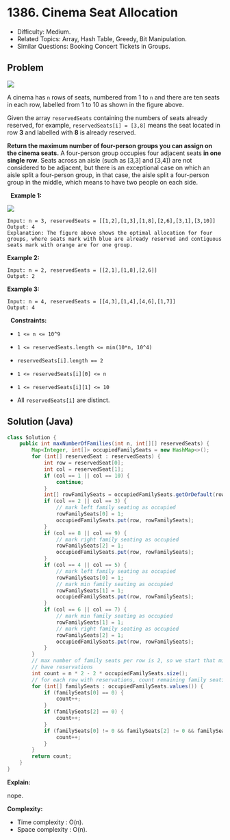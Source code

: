 # 1386. Cinema Seat Allocation

- Difficulty: Medium.
- Related Topics: Array, Hash Table, Greedy, Bit Manipulation.
- Similar Questions: Booking Concert Tickets in Groups.

## Problem


![](https://assets.leetcode.com/uploads/2020/02/14/cinema_seats_1.png)


A cinema has ```n``` rows of seats, numbered from 1 to ```n``` and there are ten seats in each row, labelled from 1 to 10 as shown in the figure above.

Given the array ```reservedSeats``` containing the numbers of seats already reserved, for example, ```reservedSeats[i] = [3,8]``` means the seat located in row **3** and labelled with **8** is already reserved.

**Return the maximum number of four-person groups you can assign on the cinema seats.** A four-person group occupies four adjacent seats **in one single row**. Seats across an aisle (such as [3,3] and [3,4]) are not considered to be adjacent, but there is an exceptional case on which an aisle split a four-person group, in that case, the aisle split a four-person group in the middle, which means to have two people on each side.

 
**Example 1:**


![](https://assets.leetcode.com/uploads/2020/02/14/cinema_seats_3.png)


```
Input: n = 3, reservedSeats = [[1,2],[1,3],[1,8],[2,6],[3,1],[3,10]]
Output: 4
Explanation: The figure above shows the optimal allocation for four groups, where seats mark with blue are already reserved and contiguous seats mark with orange are for one group.
```

**Example 2:**

```
Input: n = 2, reservedSeats = [[2,1],[1,8],[2,6]]
Output: 2
```

**Example 3:**

```
Input: n = 4, reservedSeats = [[4,3],[1,4],[4,6],[1,7]]
Output: 4
```

 
**Constraints:**


	
- ```1 <= n <= 10^9```
	
- ```1 <= reservedSeats.length <= min(10*n, 10^4)```
	
- ```reservedSeats[i].length == 2```
	
- ```1 <= reservedSeats[i][0] <= n```
	
- ```1 <= reservedSeats[i][1] <= 10```
	
- All ```reservedSeats[i]``` are distinct.



## Solution (Java)

```java
class Solution {
    public int maxNumberOfFamilies(int n, int[][] reservedSeats) {
        Map<Integer, int[]> occupiedFamilySeats = new HashMap<>();
        for (int[] reservedSeat : reservedSeats) {
            int row = reservedSeat[0];
            int col = reservedSeat[1];
            if (col == 1 || col == 10) {
                continue;
            }
            int[] rowFamilySeats = occupiedFamilySeats.getOrDefault(row, new int[3]);
            if (col == 2 || col == 3) {
                // mark left family seating as occupied
                rowFamilySeats[0] = 1;
                occupiedFamilySeats.put(row, rowFamilySeats);
            }
            if (col == 8 || col == 9) {
                // mark right family seating as occupied
                rowFamilySeats[2] = 1;
                occupiedFamilySeats.put(row, rowFamilySeats);
            }
            if (col == 4 || col == 5) {
                // mark left family seating as occupied
                rowFamilySeats[0] = 1;
                // mark min family seating as occupied
                rowFamilySeats[1] = 1;
                occupiedFamilySeats.put(row, rowFamilySeats);
            }
            if (col == 6 || col == 7) {
                // mark min family seating as occupied
                rowFamilySeats[1] = 1;
                // mark right family seating as occupied
                rowFamilySeats[2] = 1;
                occupiedFamilySeats.put(row, rowFamilySeats);
            }
        }
        // max number of family seats per row is 2, so we start that minus the rows for which we
        // have reservations
        int count = n * 2 - 2 * occupiedFamilySeats.size();
        // for each row with reservations, count remaining family seatings
        for (int[] familySeats : occupiedFamilySeats.values()) {
            if (familySeats[0] == 0) {
                count++;
            }
            if (familySeats[2] == 0) {
                count++;
            }
            if (familySeats[0] != 0 && familySeats[2] != 0 && familySeats[1] == 0) {
                count++;
            }
        }
        return count;
    }
}
```

**Explain:**

nope.

**Complexity:**

* Time complexity : O(n).
* Space complexity : O(n).
